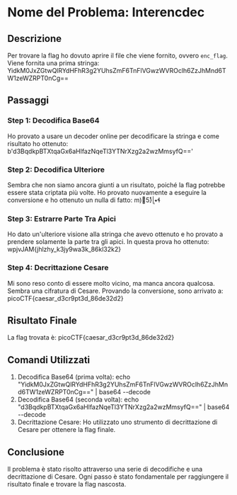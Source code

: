 # Nome del Problema: Interencdec

## Descrizione

Per trovare la flag ho dovuto aprire il file che viene fornito, ovvero `enc_flag`. Viene fornita una prima stringa:
YidkM0JxZGtwQlRYdHFhR3g2YUhsZmF6TnFlVGwzWVROclh6ZzJhMnd6TW1zeWZRPT0nCg==

## Passaggi

### Step 1: Decodifica Base64

Ho provato a usare un decoder online per decodificare la stringa e come risultato ho ottenuto:
b'd3BqdkpBTXtqaGx6aHlfazNqeTl3YTNrXzg2a2wzMmsyfQ=='

### Step 2: Decodifica Ulteriore

Sembra che non siamo ancora giunti a un risultato, poiché la flag potrebbe essere stata criptata più volte. Ho provato nuovamente a eseguire la conversione e ho ottenuto un nulla di fatto:
m)5}݄ͩͭ|٭ɬ

### Step 3: Estrarre Parte Tra Apici

Ho dato un'ulteriore visione alla stringa che avevo ottenuto e ho provato a prendere solamente la parte tra gli apici. In questa prova ho ottenuto:
wpjvJAM{jhlzhy_k3jy9wa3k_86kl32k2}

### Step 4: Decrittazione Cesare

Mi sono reso conto di essere molto vicino, ma manca ancora qualcosa. Sembra una cifratura di Cesare. Provando la conversione, sono arrivato a:
picoCTF{caesar_d3cr9pt3d_86de32d2}

## Risultato Finale

La flag trovata è:
picoCTF{caesar_d3cr9pt3d_86de32d2}

## Comandi Utilizzati

1. Decodifica Base64 (prima volta):
echo "YidkM0JxZGtwQlRYdHFhR3g2YUhsZmF6TnFlVGwzWVROclh6ZzJhMnd6TW1zeWZRPT0nCg==" | base64 --decode
2. Decodifica Base64 (seconda volta):
echo "d3BqdkpBTXtqaGx6aHlfazNqeTl3YTNrXzg2a2wzMmsyfQ==" | base64 --decode
3. Decrittazione Cesare:
Ho utilizzato uno strumento di decrittazione di Cesare per ottenere la flag finale.

## Conclusione

Il problema è stato risolto attraverso una serie di decodifiche e una decrittazione di Cesare. Ogni passo è stato fondamentale per raggiungere il risultato finale e trovare la flag nascosta.
